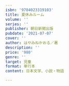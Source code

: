 ```yaml
---
isbn: '9784023319103'
title: 夏休みルーム
volume: ''
series: ''
publisher: 朝日新聞出版
pubdate: '2021-07-07'
cover: ''
author: はやみねかおる／著
description: ''
price: '980'
genre: ''
target: 児童
format: 単行本
content: 日本文学、小説・物語

---
```

